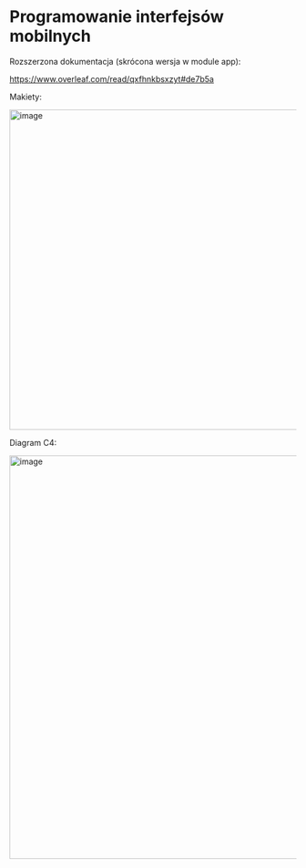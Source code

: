 # Programowanie interfejsów mobilnych

Rozszerzona dokumentacja (skrócona wersja w module app):

https://www.overleaf.com/read/qxfhnkbsxzyt#de7b5a

Makiety:

  <img width="1390" height="562" alt="image" src="https://github.com/user-attachments/assets/d4b9b7c2-78ea-4b93-b2ea-311a5e23b43c" />

Diagram C4:

<img width="1448" height="708" alt="image" src="https://github.com/user-attachments/assets/f4069339-cce4-4e5c-afed-29a0ba3537ca" />

